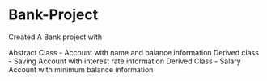 # Bank-Project

Created A Bank project with 

Abstract Class - Account with name and balance information
Derived class - Saving Account with interest rate information 
Derived Class - Salary Account with minimum balance information 
